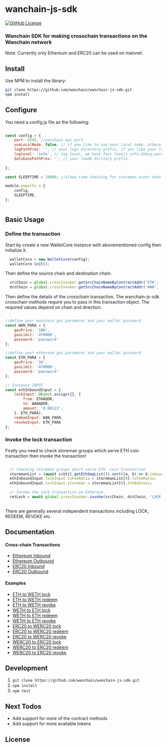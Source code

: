 # wanchain-js-sdk

[![GitHub License][license]][license-url]

### Wanchain SDK for making crosschain transactions on the Wanchain network

Note: Currently only Ethereum and ERC20 can be used on mainnet.

## Install

Use NPM to install the library:

```bash
git clone https://github.com/wanchain/wanchain-js-sdk.git
npm install
```

## Configure

You need a config.js file as the following:

```javascript

const config = {
    port: 8545, //wanchain api port
    useLocalNode: false, // if you like to use your local node, otherwise please set to false
    logPathPrex: '', // your logs directory prefix, if you like your logs file under current directory just leave it blank.
    loglevel: 'info', // log level, we have four levels info,debug,warn and error.
    databasePathPrex: '', // your lowdb dirctory prefix.
    
};

const SLEEPTIME = 10000; //sleep time checking for storeman event when redeem

module.exports = {
    config,
    SLEEPTIME,
};



```

## Basic Usage

### Define the transaction

Start by create a new WalletCore instance with abovementioned config then initialize it.

```javascript
  walletCore = new WalletCore(config);
  walletCore.init();
```
Then define the source chain and destination chain.

```javascript
  srcChain = global.crossInvoker.getSrcChainNameByContractAddr('ETH', 'ETH');
  dstChain = global.crossInvoker.getSrcChainNameByContractAddr('WAN', 'WAN');
```

Then define the details of the crosschain transaction. The wanchain-js-sdk
crosschain methods require you to pass in this transaction object. The required
values depend on chain and direction.

```javascript

//define your wanchain gas parameter and your wallet password
const WAN_PARA = {
    gasPrice: '180',
    gasLimit: '470000',
    password: 'password'
};

//define your ethereum gas parameter and your wallet password
const ETH_PARA = {
    gasPrice: '10',
    gasLimit: '470000',
    password: 'password'
};

// Instance INPUT
const ethInboundInput = {
    lockInput: Object.assign({}, {
        from: ETHADDR,
        to: WANADDR,
        amount: '0.00113',
    }, ETH_PARA),
    redeemInput: WAN_PARA,
    revokeInput: ETH_PARA
};


```

### Invoke the lock transaction

Firstly you need to check storeman groups which serve ETH  coin transaction
then invoke the transaction!

```javascript

  // checking storeman groups which serve ETH  coin transaction
  storemanList = (await ccUtil.getEthSmgList()).sort((a, b) => b.inboundQuota - a.inboundQuota);
  ethInboundInput.lockInput.txFeeRatio = storemanList[0].txFeeRatio;
  ethInboundInput.lockInput.storeman = storemanList[0].ethAddress;

  // Invoke the lock transaction on Ethereum
  retLock = await global.crossInvoker.invoke(srcChain, dstChain, 'LOCK', ethInboundInput.lockInput);
    

```


There are generally several independent transactions including LOCK, REDEEM, REVOKE etc.

## Documentation

#### Cross-chain Transactions
- [Ethereum Inbound](docs/eth-inbound.md)
- [Ethereum Outbound](docs/eth-outbound.md)
- [ERC20 Inbound](docs/erc20-inbound.md)
- [ERC20 Outbound](docs/erc20-outbound.md)

#### Examples

- [ETH to WETH lock](examples/eth2weth-lock.js)
- [ETH to WETH redeem](examples/eth2weth-redeem.js)
- [ETH to WETH revoke](examples/eth2weth-revoke.js)
- [WETH to ETH lock](examples/weth2eth-lock.js)
- [WETH to ETH redeem](examples/weth2eth-redeem.js)
- [WETH to ETH revoke](examples/weth2eth-revoke.js)
- [ERC20 to WERC20 lock](examples/erc20tk2werc20tk-lock.js)
- [ERC20 to WERC20 redeem](examples/erc20tk2werc20tk-redeem.js)
- [ERC20 to WERC20 revoke](examples/erc20tk2werc20tk-revoke.js)
- [WERC20 to ERC20 lock](examples/werc20tk2erc20tk-lock.js)
- [WERC20 to ERC20 redeem](examples/werc20tk2erc20tk-redeem.js)
- [WERC20 to ERC20 revoke](examples/werc20tk2erc20tk-revoke.js)
## Development

1. `git clone https://github.com/wanchain/wanchain-js-sdk.git`
2. `npm install`
3. `npm test`

## Next Todos
- Add support for more of the contract methods
- Add support for more available tokens

## License

[license]: https://img.shields.io/badge/license-GNUGPL3-blue.svg
[license-url]: https://github.com/wanchain/wanchain-js-sdk/blob/master/LICENSE
